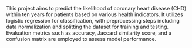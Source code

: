 This project aims to predict the likelihood of coronary heart disease (CHD) within ten years for patients based on various health indicators. It utilizes logistic regression for classification, with preprocessing steps including data normalization and splitting the dataset for training and testing. Evaluation metrics such as accuracy, Jaccard similarity score, and a confusion matrix are employed to assess model performance.
